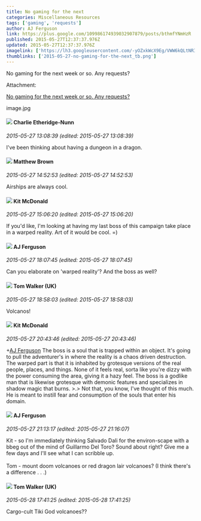 ```yaml
---
title: No gaming for the next
categories: Miscellaneous Resources
tags: ['gaming', 'requests']
author: AJ Ferguson
link: https://plus.google.com/109986174939032907879/posts/bthmfYNmHzR
published: 2015-05-27T12:37:37.976Z
updated: 2015-05-27T12:37:37.976Z
imagelink: ['https://lh3.googleusercontent.com/-yOZxkWcX9Eg/VWW6kQLtNRI/AAAAAAAACWY/z6E4hb3c_-4/w644-h117/image.jpg']
thumblinks: ['2015-05-27-no-gaming-for-the-next_tb.png']
---
```


No gaming for the next week or so. Any requests?


Attachment:

<a href='https://plus.google.com/photos/109986174939032907879/albums/6153529601517921329/6153529597853775122?sqi=100084733231320276299&sqsi=ce1a3f63-0134-470d-90ae-6eb5a12174e9'>No gaming for the next week or so. Any requests?</a>


image.jpg
<div id='comment z13dd1lzvyfvcpnik04cczqifvnnedejabw'>
  <h4><img src='{{site.baseurl}}//images/avatars/100309716718451042779_photo.jpg'> Charlie Etheridge-Nunn</h4>
      <p><cite>2015-05-27 13:08:39 (edited: 2015-05-27 13:08:39)</cite></p>
        <p>I&#39;ve been thinking about having a dungeon in a dragon.</p>
</div>
        

<div id='comment z13dd1lzvyfvcpnik04cczqifvnnedejabw'>
  <h4><img src='{{site.baseurl}}//images/avatars/116553228834877922102_photo.jpg'> Matthew Brown</h4>
      <p><cite>2015-05-27 14:52:53 (edited: 2015-05-27 14:52:53)</cite></p>
        <p>Airships are always cool.</p>
</div>
        

<div id='comment z13dd1lzvyfvcpnik04cczqifvnnedejabw'>
  <h4><img src='{{site.baseurl}}//images/avatars/102249883093395108734_photo.jpg'> Kit McDonald</h4>
      <p><cite>2015-05-27 15:06:20 (edited: 2015-05-27 15:06:20)</cite></p>
        <p>If you&#39;d like, I&#39;m looking at having my last boss of this campaign take place in a warped reality. Art of it would be cool. =) </p>
</div>
        

<div id='comment z13dd1lzvyfvcpnik04cczqifvnnedejabw'>
  <h4><img src='{{site.baseurl}}//images/avatars/109986174939032907879_photo.jpg'> AJ Ferguson</h4>
      <p><cite>2015-05-27 18:07:45 (edited: 2015-05-27 18:07:45)</cite></p>
        <p>Can you elaborate on &#39;warped reality&#39;? And the boss as well?</p>
</div>
        

<div id='comment z13dd1lzvyfvcpnik04cczqifvnnedejabw'>
  <h4><img src='{{site.baseurl}}//images/avatars/101163170226766768463_photo.jpg'> Tom Walker (UK)</h4>
      <p><cite>2015-05-27 18:58:03 (edited: 2015-05-27 18:58:03)</cite></p>
        <p>Volcanos!</p>
</div>
        

<div id='comment z13dd1lzvyfvcpnik04cczqifvnnedejabw'>
  <h4><img src='{{site.baseurl}}//images/avatars/102249883093395108734_photo.jpg'> Kit McDonald</h4>
      <p><cite>2015-05-27 20:43:46 (edited: 2015-05-27 20:43:46)</cite></p>
        <p><span class="proflinkWrapper"><span class="proflinkPrefix">+</span><a class="proflink" href="https://plus.google.com/109986174939032907879" oid="109986174939032907879">AJ Ferguson</a></span> The boss is a soul that is trapped within an object. It&#39;s going to pull the adventurer&#39;s in where the reality is a chaos driven destruction. The warped part is that it is inhabited by grotesque versions of the real people, places, and things. None of it feels real, sorta like you&#39;re dizzy with the power consuming the area, giving it a hazy feel. The boss is a godlike man that is likewise grotesque with demonic features and specializes in shadow magic that burns. &gt;.&gt; Not that, you know, I&#39;ve thought of this much. He is meant to instill fear and consumption of the souls that enter his domain. </p>
</div>
        

<div id='comment z13dd1lzvyfvcpnik04cczqifvnnedejabw'>
  <h4><img src='{{site.baseurl}}//images/avatars/109986174939032907879_photo.jpg'> AJ Ferguson</h4>
      <p><cite>2015-05-27 21:13:17 (edited: 2015-05-27 21:16:07)</cite></p>
        <p>Kit - so I&#39;m immediately thinking Salvado Dali for the environ-scape with a bbeg out of the mind of Guillarmo Del Toro? Sound about right? Give me a few days and I&#39;ll see what I can scribble up.<br /><br />Tom - mount doom volcanoes or red dragon lair volcanoes? (I think there&#39;s a difference . . .)</p>
</div>
        

<div id='comment z13dd1lzvyfvcpnik04cczqifvnnedejabw'>
  <h4><img src='{{site.baseurl}}//images/avatars/101163170226766768463_photo.jpg'> Tom Walker (UK)</h4>
      <p><cite>2015-05-28 17:41:25 (edited: 2015-05-28 17:41:25)</cite></p>
        <p>Cargo-cult Tiki God volcanoes??</p>
</div>
        